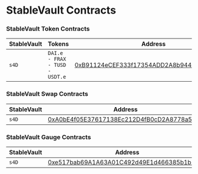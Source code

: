 # StableVault Contracts

### StableVault Token Contracts

| StableVault | Tokens                         | Address                                                                                                                                            |
| ----------- | ------------------------------ | -------------------------------------------------------------------------------------------------------------------------------------------------- |
| `s4D`       | `DAI.e - FRAX - TUSD - USDT.e` | [0xB91124eCEF333f17354ADD2A8b944C76979fE3EC](https://cchain.explorer.avax.network/address/0xB91124eCEF333f17354ADD2A8b944C76979fE3EC/transactions) |

### StableVault Swap Contracts

| StableVault | Address                                                                                                                                            |
| ----------- | -------------------------------------------------------------------------------------------------------------------------------------------------- |
| `s4D`       | [0xA0bE4f05E37617138Ec212D4fB0cD2A8778a535F](https://cchain.explorer.avax.network/address/0xA0bE4f05E37617138Ec212D4fB0cD2A8778a535F/transactions) |

### StableVault Gauge Contracts

| StableVault | Address                                                                                                                                            |
| ----------- | -------------------------------------------------------------------------------------------------------------------------------------------------- |
| `s4D`       | [0xe517bab69A1A63A01C492d49E1d466385b1b1c0D](https://cchain.explorer.avax.network/address/0xe517bab69A1A63A01C492d49E1d466385b1b1c0D/transactions) |
